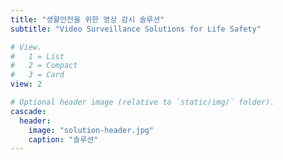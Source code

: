 ```yaml
---
title: "생활안전을 위한 영상 감시 솔루션"
subtitle: "Video Surveillance Solutions for Life Safety"

# View.
#   1 = List
#   2 = Compact
#   3 = Card
view: 2

# Optional header image (relative to `static/img/` folder).
cascade:
  header:
    image: "solution-header.jpg"
    caption: "솔루션"
---
```


&nbsp;
